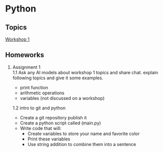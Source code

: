 # Python

## Topics
[Workshop 1](./docs/workshop_1.md)



## Homeworks

1. Assignment 1   
    1.1 Ask any AI models about workshop 1 topics and share chat. explain following topics and give it some examples.
    - print function
    - arithmetic operations
    - variables (not discussed on a workshop)

    1.2 intro to git and python
    - Create a git repository publish it
    - Create a python script called (main.py)
    - Write code that will:
        - Create variables to store your name and favorite color
        - Print these variables
        - Use string addition to combine them into a sentence
